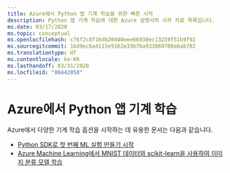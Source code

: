 ```yaml
---
title: Azure에서 Python 앱 기계 학습을 위한 빠른 시작
description: Python 앱 기계 학습에 대한 Azure 설명서의 시작 자료 목록입니다.
ms.date: 03/17/2020
ms.topic: conceptual
ms.openlocfilehash: c76f2c8f16db20d40eee66930ec13259f51b9f92
ms.sourcegitcommit: 1bd9ec6a4115e9162e33b76a933869788e6ab702
ms.translationtype: HT
ms.contentlocale: ko-KR
ms.lasthandoff: 03/31/2020
ms.locfileid: "80442058"
---
```

# <a name="machine-learning-for-python-apps-on-azure"></a>Azure에서 Python 앱 기계 학습

Azure에서 다양한 기계 학습 옵션을 시작하는 데 유용한 문서는 다음과 같습니다.

- [Python SDK로 첫 번째 ML 실험 만들기 시작](/azure/machine-learning/tutorial-1st-experiment-sdk-setup)
- [Azure Machine Learning에서 MNIST 데이터와 scikit-learn을 사용하여 이미지 분류 모델 학습](/azure/machine-learning/tutorial-train-models-with-aml)
